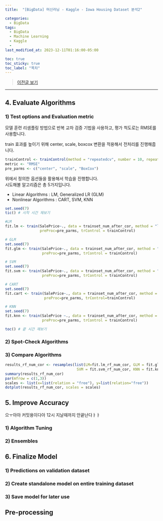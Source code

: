```yaml
---
title:  "[BigData] 머신러닝 - Kaggle - Iowa Housing Dataset 분석2"

categories:
  - BigData
tags:
  - BigData
  - Machine Learning
  - Kaggle
  - 
last_modified_at: 2023-12-11T01:16:00-05:00

toc: true
toc_sticky: true
toc_label: "목차"
---
```


> [이전글 보기](https://jun971006.github.io/bigdata/Machine-Learning-Final-Exam1)

<hr>


## 4. Evaluate Algorithms 

### 1) Test options and Evaluation metric

모델 훈련 리샘플링 방법으로 반복 교차 검증 기법을 사용하고,
평가 척도로는 RMSE를 사용합니다.

train 효과를 높이기 위해 center, scale, boxcox 변환을 적용해서 전처리를 진행해줍니다.

```r
trainControl <- trainControl(method = "repeatedcv", number = 10, repeats =3)
metric <- "RMSE"
pre_parms <- c("center", "scale", "BoxCox")
```

위에서 정의한 옵션들을 활용해서 학습을 진행합니다.<br/>
시도해볼 알고리즘은 총 5가지입니다.
- Linear Algorithms : LM, Generalized LR (GLM)
- Nonlinear Algorithms : CART, SVM, KNN

```r
set.seed(7)
tic() # 시작 시간 재보기

#LM
fit.lm <- train(SalePrice~., data = trainset_num_after_cor, method = "lm", metric = metric,
                preProc=pre_parms, trControl = trainControl) 

# GLM
set.seed(7)
fit.glm <- train(SalePrice~., data = trainset_num_after_cor, method = "glm", metric = metric,
                 preProc=pre_parms, trControl = trainControl) 

# SVM
set.seed(7)
fit.svm <- train(SalePrice~., data = trainset_num_after_cor, method = "svmRadial", metric = metric,
                 preProc=pre_parms, trControl = trainControl) 

# CART 
set.seed(7)
fit.cart <- train(SalePrice~., data = trainset_num_after_cor, method = "rpart", metric = metric,
                  preProc=pre_parms, trControl=trainControl)

# KNN
set.seed(7)
fit.knn <- train(SalePrice ~., data = trainset_num_after_cor, method = "knn", metric = metric,
                 preProc=pre_parms, trControl = trainControl)

toc() # 끝 시간 재보기
```



### 2) Spot-Check Algorithms

### 3) Compare Algorithms

```r
results_rf_num_cor <- resamples(list(LM=fit.lm_rf_num_cor, GLM = fit.glm_rf_num_cor,
                                 SVM = fit.svm_rf_num_cor, KNN = fit.knn_rf_num_cor))
summary(results_rf_num_cor)
par(mfrow = c(1,3))
scales <- list(x=list(relation = "free"), y=list(relation="free"))
dotplot(results_rf_num_cor, scales = scales)
```

## 5. Improve Accuracy
으ㅜ아아 커밋용이다아 12시 지날때까지 안끝난다ㅏㅏ
### 1) Algorithm Tuning

### 2) Ensembles


## 6. Finalize Model

### 1) Predictions on validation dataset

### 2) Create standalone model on entire training dataset

### 3) Save model for later use

## Pre-processing

